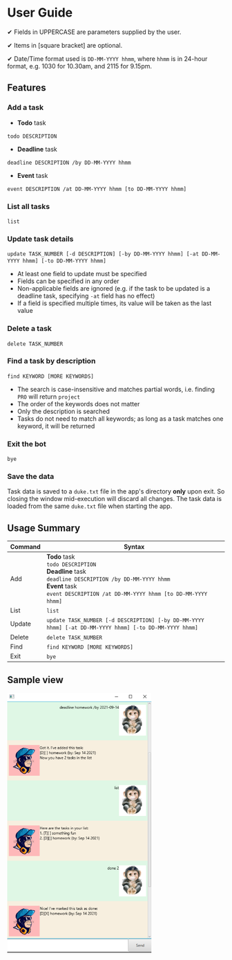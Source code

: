 # User Guide

&#10004; Fields in UPPERCASE are parameters supplied by the user.

&#10004; Items in [square bracket] are optional.

&#10004; Date/Time format used is `DD-MM-YYYY hhmm`, where `hhmm` is in 24-hour format, e.g. 1030 for 10.30am, and 2115 for 9.15pm.

## Features 

### Add a task
- **Todo** task
```
todo DESCRIPTION
```
- **Deadline** task
```
deadline DESCRIPTION /by DD-MM-YYYY hhmm
```
- **Event** task
```
event DESCRIPTION /at DD-MM-YYYY hhmm [to DD-MM-YYYY hhmm]
```

### List all tasks
```
list
```

### Update task details
```
update TASK_NUMBER [-d DESCRIPTION] [-by DD-MM-YYYY hhmm] [-at DD-MM-YYYY hhmm] [-to DD-MM-YYYY hhmm]
```
- At least one field to update must be specified
- Fields can be specified in any order
- Non-applicable fields are ignored (e.g. if the task to be updated is a deadline task, specifying `-at` field has no effect)
- If a field is specified multiple times, its value will be taken as the last value

### Delete a task
```
delete TASK_NUMBER
```

### Find a task by description
```
find KEYWORD [MORE KEYWORDS]
```
- The search is case-insensitive and matches partial words, i.e. finding `PRO` will return `project`
- The order of the keywords does not matter
- Only the description is searched
- Tasks do not need to match all keywords; as long as a task matches one keyword, it will be returned

### Exit the bot
```
bye
```

### Save the data
Task data is saved to a `duke.txt` file in the app's directory **only** upon exit. So closing the window mid-execution will discard all changes. The task data is loaded from the same `duke.txt` file when starting the app.


## Usage Summary

Command | Syntax 
--------|--------
Add | **Todo** task<br>`todo DESCRIPTION`<br>**Deadline** task<br>`deadline DESCRIPTION /by DD-MM-YYYY hhmm`<br>**Event** task<br>`event DESCRIPTION /at DD-MM-YYYY hhmm [to DD-MM-YYYY hhmm]` | 
List | `list` |
Update | `update TASK_NUMBER [-d DESCRIPTION] [-by DD-MM-YYYY hhmm] [-at DD-MM-YYYY hhmm] [-to DD-MM-YYYY hhmm]` |
Delete | `delete TASK_NUMBER` |
Find | `find KEYWORD [MORE KEYWORDS]` |
Exit | `bye` |

## Sample view
<img src="Ui.png" height="600">
